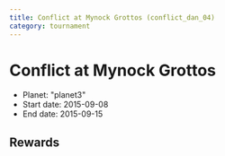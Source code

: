 ```yaml
---
title: Conflict at Mynock Grottos (conflict_dan_04)
category: tournament
---
```

# Conflict at Mynock Grottos

  * Planet: "planet3"
  * Start date: 2015-09-08
  * End date: 2015-09-15

## Rewards


